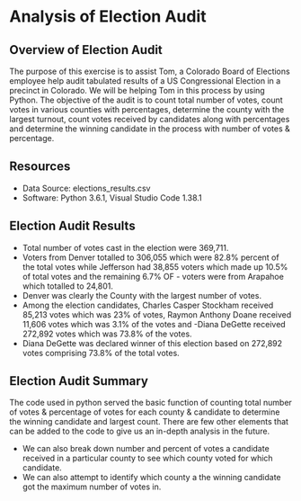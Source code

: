 # Analysis of Election Audit
## Overview of Election Audit
The purpose of this exercise is to assist Tom, a Colorado Board of Elections employee help audit tabulated results of a US Congressional Election in a precinct in Colorado. We will be helping Tom in this process by using Python. The objective of the audit is to count total number of votes, count votes in various counties with percentages, determine the county with the largest turnout, count votes received by candidates along with percentages and determine the winning candidate in the process with number of votes & percentage.
## Resources
- Data Source: elections_results.csv
- Software: Python 3.6.1, Visual Studio Code 1.38.1
## Election Audit Results
- Total number of votes cast in the election were 369,711.
- Voters from Denver totalled to 306,055 which were 82.8% percent of the total votes while Jefferson had 38,855 voters which made up 10.5% of total votes and the remaining 6.7% OF - voters were from Arapahoe which totalled to 24,801.
- Denver was clearly the County with the largest number of votes.
- Among the election candidates, Charles Casper Stockham received 85,213 votes which was 23% of votes, Raymon Anthony Doane received 11,606 votes which was 3.1% of the votes and -Diana DeGette received 272,892 votes which was 73.8% of the votes.
- Diana DeGette was declared winner of this election based on 272,892 votes comprising 73.8% of the total votes.

## Election Audit Summary
The code used in python served the basic function of counting total number of votes & percentage of votes for each county & candidate to determine the winning candidate and largest count. There are few other elements that can be added to the code to give us an in-depth analysis in the future.
- We can also break down number and percent of votes a candidate received in a particular county to see which county voted for which candidate.
- We can also attempt to identify which county a the winning candidate got the maximum number of votes in.
